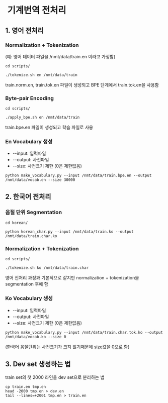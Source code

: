 #  기계번역 전처리

## 1. 영어 전처리

### Normalization + Tokenization
  
(예: 영어 데이터 파일을 /nmt/data/train.en 이라고 가정함)
```
cd scripts/
```
```
./tokenize.sh en /nmt/data/train
```
train.norm.en, train.tok.en 파일이 생성되고 BPE 단계에서 train.tok.en을 사용함
   	
### Byte-pair Encoding

```
cd scripts/
```
```
./apply_bpe.sh en /nmt/data/train
```
train.bpe.en 파일이 생성되고 학습 파일로 사용

### En Vocabulary 생성

  * --input: 입력파일
  * --output: 사전파일
  * --size: 사전크기 제한 (0은 제한없음)
  
```
python make_vocabulary.py --input /nmt/data/train.bpe.en --output /nmt/data/vocab.en --size 30000
```

## 2. 한국어 전처리

### 음절 단위 Segmentation

```
cd korean/
```
```
python korean_char.py --input /nmt/data/train.ko --output /nmt/data/train.char.ko
```

### Normalization + Tokenization

```
cd scripts/
```
```
./tokenize.sh ko /nmt/data/train.char
```
영어 전처리 과정과 기본적으로 같지만 normalization + tokenization을 segmentation 후에 함

### Ko Vocabulary 생성

  * --input: 입력파일
  * --output: 사전파일
  * --size: 사전크기 제한 (0은 제한없음)
  
```
python make_vocabulary.py --input /nmt/data/train.char.tok.ko --output /nmt/data/vocab.ko --size 0
```
(한국어 음절단위는 사전크기가 크지 않기때문에 size값을 0으로 함)


## 3. Dev set 생성하는 법

train set의 첫 2000 라인을 dev set으로 분리하는 법
```
cp train.en tmp.en
head -2000 tmp.en > dev.en
tail --lines=+2001 tmp.en > train.en
```
